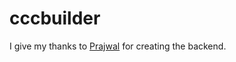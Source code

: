# cccbuilder

I give my thanks to [Prajwal](https://github.com/kidkoder432) for creating the backend.
